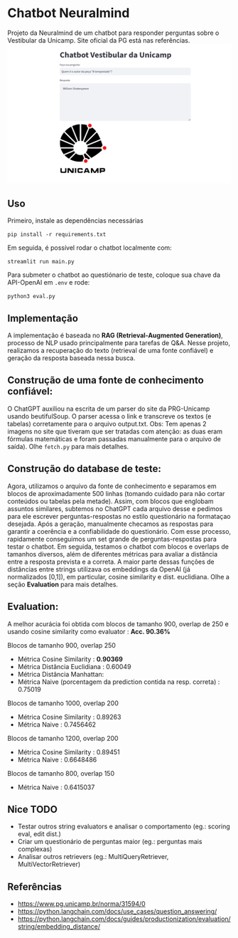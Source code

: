 # Chatbot Neuralmind
Projeto da Neuralmind de um chatbot para responder perguntas sobre o Vestibular da Unicamp. Site oficial da PG está nas referências.
![](screenshot.png)

Uso
-----
Primeiro, instale as dependências necessárias
```
pip install -r requirements.txt
```
Em seguida, é possível rodar o chatbot localmente com:
```
streamlit run main.py
```
Para submeter o chatbot ao questiónario de teste, coloque sua chave da API-OpenAI em ```.env``` e rode:
```
python3 eval.py
```

Implementação
-----
A implementação é baseada no **RAG (Retrieval-Augmented Generation)**, processo de NLP usado principalmente para tarefas de Q&A. Nesse projeto, realizamos a recuperação do texto (retrieval de uma fonte confiável) e geração da resposta baseada nessa busca. 

Construção de uma fonte de conhecimento confiável:
-----
O ChatGPT auxiliou na escrita de um parser do site da PRG-Unicamp usando beutifulSoup. O parser acessa o link e transcreve os textos (e tabelas) corretamente para o arquivo output.txt. Obs: Tem apenas 2 imagens no site que tiveram que ser tratadas com atenção: as duas eram fórmulas matemáticas e foram passadas manualmente para o arquivo de saída). Olhe ```fetch.py``` para mais detalhes.

Construção do database de teste:
-----
Agora, utilizamos o arquivo da fonte de conhecimento e separamos em blocos de aproximadamente 500 linhas (tomando cuidado para não cortar conteúdos ou tabelas pela metade). Assim, com blocos que englobam assuntos similares, subtemos no ChatGPT cada arquivo desse e pedimos para ele escrever perguntas-respostas no estilo questionário na formataçao desejada. Após a geração, manualmente checamos as respostas para garantir a coerência e a confiabilidade do questionário. Com esse processo, rapidamente conseguimos um set grande de perguntas-respostas para testar o chatbot. Em seguida, testamos o chatbot com blocos e overlaps de tamanhos diversos, além de diferentes métricas para avaliar a distância entre a resposta prevista e a correta. A maior parte dessas funções de distâncias entre strings utilizava os embeddings da OpenAI (já normalizados [0,1]), em particular, cosine similarity e dist. euclidiana. Olhe a seção **Evaluation** para mais detalhes.

Evaluation:
-----
A melhor acurácia foi obtida com blocos de tamanho 900, overlap de 250 e usando cosine similarity como evaluator : **Acc. 90.36%**

Blocos de tamanho 900, overlap 250
* Métrica Cosine Similarity : **0.90369**
* Métrica Distância Euclidiana : 0.60049
* Métrica Distância Manhattan: 
* Métrica Naive (porcentagem da prediction contida na resp. correta) : 0.75019

Blocos de tamanho 1000, overlap 200
* Métrica Cosine Similarity : 0.89263
* Métrica Naive : 0.7456462

Blocos de tamanho 1200, overlap 200
* Métrica Cosine Similarity : 0.89451
* Métrica Naive : 0.6648486

Blocos de tamanho 800, overlap 150
* Métrica Naive : 0.6415037

Nice TODO
-----
* Testar outros string evaluators e analisar o comportamento (eg.: scoring eval, edit dist.)
* Criar um questionário de perguntas maior (eg.: perguntas mais complexas)
* Analisar outros retrievers (eg.: MultiQueryRetriever, MultiVectorRetriever)

Referências
-----
* https://www.pg.unicamp.br/norma/31594/0
* https://python.langchain.com/docs/use_cases/question_answering/
* https://python.langchain.com/docs/guides/productionization/evaluation/string/embedding_distance/
